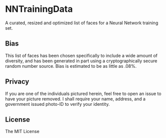 # NNTrainingData
A curated, resized and optimized list of faces for a Neural Network training set.

## Bias
This list of faces has been chosen specifically to include a wide amount of diversity, and has been generated in part using a cryptographically secure random number source. Bias is estimated to be as little as .08%.

## Privacy
If you are one of the individuals pictured herein, feel free to open an issue to have your picture removed. I shall require your name, address, and a government issued photo-ID to verify your identity.

## License
The MIT License
